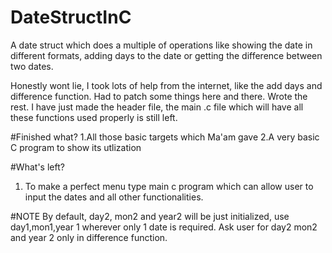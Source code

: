 # DateStructInC
A date struct which does a multiple of operations like showing the date in different formats, adding days to the date or getting the difference between two dates.


Honestly wont lie, I took lots of help from the internet, like the add days and difference function. Had to patch some things here and there. Wrote the rest. I have just made the header file, the main .c file which will have all these functions used properly is still left.

#Finished what?
1.All those basic targets which Ma'am gave
2.A very basic C program to show its utlization

#What's left?
1. To make a perfect menu type main c program which can allow user to input the dates and all other functionalities.

#NOTE
By default, day2, mon2 and year2 will be just initialized, use day1,mon1,year 1 wherever only 1 date is required.
Ask user for day2 mon2 and year 2 only in difference function.
